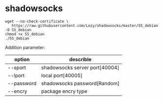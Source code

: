 shadowsocks
===========

```
wget --no-check-certificate \
   https://raw.githubusercontent.com/Lozy/shadowsocks/master/SS_debian -O SS_debian
chmod +x SS_debian
./SS_debian
```

Addition parameter:

| option | describle |
| ------ | --------- |
|  --sport      |      shadowsocks server port[40004] |
|  --lport      |      local port[40005] |
|  --password   |       shadowsocks password[Random] |
|  --encry      |       package encry type |
